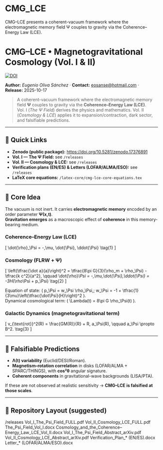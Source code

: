 # CMG_LCE
CMG–LCE presents a coherent-vacuum framework where the electromagnetic memory field Ψ couples to gravity via the Coherence–Energy Law (LCE). 

# CMG–LCE • Magnetogravitational Cosmology (Vol. I & II)

[![DOI](https://zenodo.org/badge/DOI/10.5281/zenodo.17376891.svg)](https://doi.org/10.5281/zenodo.17376891)

**Author:** *Eugenio Oliva Sánchez* · **Contact:** <eosanse@hotmail.com> · **Release:** 2025-10-17

> A coherent-vacuum framework where the electromagnetic memory field **Ψ** couples to gravity via the **Coherence–Energy Law (LCE)**.  
> Vol. I (*The Ψ Field*) derives the physics and mathematics. Vol. II (*Cosmology & LCE*) applies it to expansion/contraction, dark sector, and falsifiable predictions.

---

## 🔗 Quick Links
- **Zenodo (public package):** https://doi.org/10.5281/zenodo.17376891
- **Vol. I — The Ψ Field:** see `/releases`
- **Vol. II — Cosmology & LCE:** see `/releases`
- **Verification plans (EN/ES) & Letters (LOFAR/ALMA/ESO):** see `/releases`
- **LaTeX core equations:** `/latex-core/cmg-lce-core-equations.tex`

---

## 🧠 Core Idea
The vacuum is not inert. It carries **electromagnetic memory** encoded by an order parameter **Ψ(x,t)**.  
**Gravitation emerges** as a macroscopic effect of **coherence** in this memory-bearing medium.

### Coherence–Energy Law (LCE)
\[
\dot{\rho}_\Psi = -\,\mu\, \dot{\Psi}\, \ddot{\Psi} \tag{1}
\]

### Cosmology (FLRW + Ψ)
\[
\left(\tfrac{\dot a}{a}\right)^2 = \tfrac{8\pi G}{3}(\rho_m + \rho_\Psi) - \tfrac{k c^2}{a^2}, \qquad
\dot{\rho}_\Psi = -\,\mu\,\dot{\Psi}\,\ddot{\Psi} = -3H(\rho_\Psi + p_\Psi) \tag{2}
\]

Equation of state: \( p_\Psi = w_\Psi \rho_\Psi,\; w_\Psi = -1 + \tfrac{1}{3\mu}\left(\tfrac{\dot\Psi}{H}\right)^2 \).  
Dynamical cosmological term: \( \Lambda(t) = 8\pi G \rho_\Psi(t) \).

### Galactic Dynamics (magnetogravitational term)
\[
v_{\text{rot}}^2(R) = \frac{GM(R)}{R} + R\, a_\Psi(R), \qquad a_\Psi \propto B^2. \tag{3}
\]

---

## 🔬 Falsifiable Predictions
- **Λ(t) variability** (Euclid/DESI/Roman).  
- **Magnetism–rotation correlation** in disks (LOFAR/ALMA + SPARC/THINGS), with **cos²θ** angular signature.  
- **Coherent components** in gravitational-wave backgrounds (LISA/PTA).

If these are not observed at realistic sensitivity → **CMG–LCE is falsified at those scales**.

---

## 📁 Repository Layout (suggested)

/releases
Vol_I_The_Psi_Field_FULL.pdf
Vol_II_Cosmology_LCE_FULL.pdf
The_Psi_Field_Vol_I.docx
Cosmology_and_the_Coherence–Energy_Law_LCE_Vol_II.docx
Vol_I_The_Psi_Field_Abstract_arXiv.pdf
Vol_II_Cosmology_LCE_Abstract_arXiv.pdf
Verification_Plan_* (EN/ES).docx
Letter_* (LOFAR/ALMA/ESO).docx
